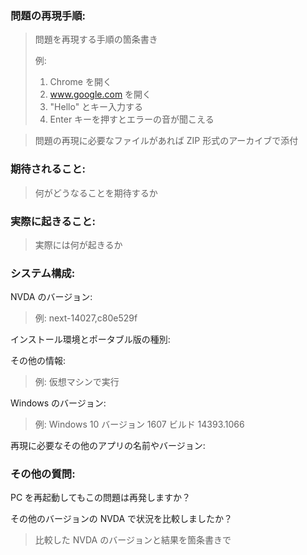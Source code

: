 ### 問題の再現手順:
> 問題を再現する手順の箇条書き
>
> 例:
>
> 1. Chrome を開く
> 2. www.google.com を開く
> 3. "Hello" とキー入力する
> 4. Enter キーを押すとエラーの音が聞こえる

> 問題の再現に必要なファイルがあれば ZIP 形式のアーカイブで添付

### 期待されること:
> 何がどうなることを期待するか

### 実際に起きること:
> 実際には何が起きるか

### システム構成:
NVDA のバージョン:
> 例: next-14027,c80e529f

インストール環境とポータブル版の種別:

その他の情報:
> 例: 仮想マシンで実行

Windows のバージョン:
> 例: Windows 10 バージョン 1607 ビルド 14393.1066

再現に必要なその他のアプリの名前やバージョン:

### その他の質問:

PC を再起動してもこの問題は再発しますか？

その他のバージョンの NVDA で状況を比較しましたか？
> 比較した NVDA のバージョンと結果を箇条書きで
